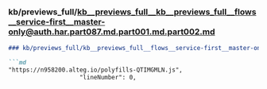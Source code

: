 ### kb/previews_full/kb__previews_full__kb__previews_full__flows__service-first__master-only@auth.har.part087.md.part001.md.part002.md

```md
### kb/previews_full/kb__previews_full__flows__service-first__master-only@auth.har.part087.md.part001.md (part 002)

```md
"https://n958200.alteg.io/polyfills-QTIMGMLN.js",
                    "lineNumber": 0,
      
```

```

```
